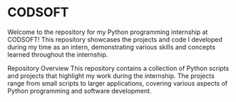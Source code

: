 # CODSOFT
Welcome to the repository for my Python programming internship at CODSOFT! This repository showcases the projects and code I developed during my time as an intern, demonstrating various skills and concepts learned throughout the internship.

Repository Overview This repository contains a collection of Python scripts and projects that highlight my work during the internship. The projects range from small scripts to larger applications, covering various aspects of Python programming and software development.
